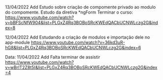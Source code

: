 13/04/2022
Add
Estudo sobre criação de compomente privado ao modulo do compomente.
Estudo da diretiva *ngForm
Terminar o curso: https://www.youtube.com/watch?v=bBFScNfW904&list=PLGxZ4Rq3BOBoSRcKWEdQACbUCNWLczg2G&index=8

12/04/2022
Add
Estudando a criação de modulos e importação dele no app-module
https://www.youtube.com/watch?v=36kd3uR-hG8&list=PLGxZ4Rq3BOBoSRcKWEdQACbUCNWLczg2G&index=6

Data: 11/04/2022
Add
Falta terminar de assistir
https://www.youtube.com/watch?v=wBrIT2Z8t5I&list=PLGxZ4Rq3BOBoSRcKWEdQACbUCNWLczg2G&index=4

